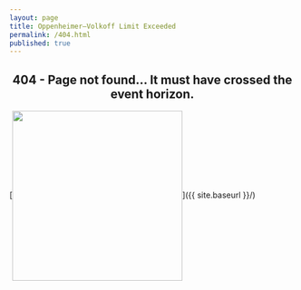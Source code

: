 ```yaml
---
layout: page
title: Oppenheimer–Volkoff Limit Exceeded
permalink: /404.html
published: true
---
```

<h2 align="center">404 - Page not found... It must have crossed the event horizon.</h2>
[<img src="{{ site.baseurl }}/images/404.jpg" style="width: 300px;" align="center"/>]({{ site.baseurl }}/)